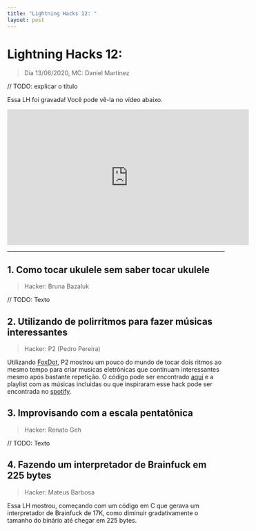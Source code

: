 ```yaml
---
title: "Lightning Hacks 12: "
layout: post
---
```


# Lightning Hacks 12: 
> Dia 13/06/2020, MC: Daniel Martinez

// TODO: explicar o título

Essa LH foi gravada! Você pode vê-la no vídeo abaixo.

<iframe width="560" height="315" src="https://www.youtube.com/embed/9PghNZV28cw" frameborder="0" allow="accelerometer; autoplay; encrypted-media; gyroscope; picture-in-picture" allowfullscreen></iframe>

<hr>

## 1. Como tocar ukulele sem saber tocar ukulele
> Hacker: Bruna Bazaluk

// TODO: Texto

## 2. Utilizando de polirritmos para fazer músicas interessantes
> Hacker: P2 (Pedro Pereira)

Utilizando [FoxDot](https://foxdot.org/), P2 mostrou um pouco do mundo de tocar dois ritmos ao mesmo tempo para criar musicas eletrônicas
que continuam interessantes mesmo após bastante repetição. O código pode ser encontrado [aqui](https://github.com/pedro823/foxdot-files/blob/master/lesson1.py) e a playlist com as músicas incluidas ou que inspiraram esse hack pode ser encontrada no 
[spotify](https://open.spotify.com/playlist/5jq6gxVU9wAqh0M9bhoqTh?si=iq5_KPqFT2GKIZ8SW5YtMw).

## 3. Improvisando com a escala pentatônica
> Hacker: Renato Geh

// TODO: Texto

## 4. Fazendo um interpretador de Brainfuck em 225 bytes
> Hacker: Mateus Barbosa

Essa LH mostrou, começando com um código em C que gerava um interpretador de Brainfuck de 17K, como diminuir gradativamente o tamanho do 
binário até chegar em 225 bytes.
